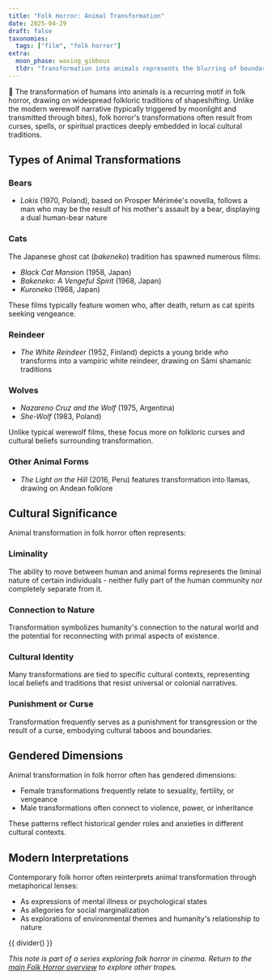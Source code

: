 ```yaml
---
title: "Folk Horror: Animal Transformation"
date: 2025-04-29
draft: false
taxonomies:
  tags: ["film", "folk horror"]
extra:
  moon_phase: waxing_gibbous
  tldr: "Transformation into animals represents the blurring of boundaries between the human and natural worlds in folk horror."
---
```


<span class="og">🐶</span> The transformation of humans into animals is a recurring motif in folk horror, drawing on widespread folkloric traditions of shapeshifting. Unlike the modern werewolf narrative (typically triggered by moonlight and transmitted through bites), folk horror's transformations often result from curses, spells, or spiritual practices deeply embedded in local cultural traditions.

## Types of Animal Transformations

### Bears

- *Lokis* (1970, Poland), based on Prosper Mérimée's novella, follows a man who may be the result of his mother's assault by a bear, displaying a dual human-bear nature

### Cats

The Japanese ghost cat (*bakeneko*) tradition has spawned numerous films:
- *Black Cat Mansion* (1958, Japan)
- *Bakeneko: A Vengeful Spirit* (1968, Japan)
- *Kuroneko* (1968, Japan)

These films typically feature women who, after death, return as cat spirits seeking vengeance.

### Reindeer

- *The White Reindeer* (1952, Finland) depicts a young bride who transforms into a vampiric white reindeer, drawing on Sámi shamanic traditions

### Wolves

- *Nazareno Cruz and the Wolf* (1975, Argentina)
- *She-Wolf* (1983, Poland)

Unlike typical werewolf films, these focus more on folkloric curses and cultural beliefs surrounding transformation.

### Other Animal Forms

- *The Light on the Hill* (2016, Peru) features transformation into llamas, drawing on Andean folklore

## Cultural Significance

Animal transformation in folk horror often represents:

### Liminality

The ability to move between human and animal forms represents the liminal nature of certain individuals - neither fully part of the human community nor completely separate from it.

### Connection to Nature

Transformation symbolizes humanity's connection to the natural world and the potential for reconnecting with primal aspects of existence.

### Cultural Identity

Many transformations are tied to specific cultural contexts, representing local beliefs and traditions that resist universal or colonial narratives.

### Punishment or Curse

Transformation frequently serves as a punishment for transgression or the result of a curse, embodying cultural taboos and boundaries.

## Gendered Dimensions

Animal transformation in folk horror often has gendered dimensions:

- Female transformations frequently relate to sexuality, fertility, or vengeance
- Male transformations often connect to violence, power, or inheritance

These patterns reflect historical gender roles and anxieties in different cultural contexts.

## Modern Interpretations

Contemporary folk horror often reinterprets animal transformation through metaphorical lenses:

- As expressions of mental illness or psychological states
- As allegories for social marginalization
- As explorations of environmental themes and humanity's relationship to nature

{{ divider() }}

*This note is part of a series exploring folk horror in cinema. Return to the [main Folk Horror overview](@/notes/folk-horror-overview.md) to explore other tropes.*
